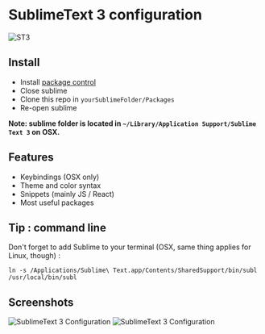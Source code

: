 # SublimeText 3 configuration

![ST3](https://avatars1.githubusercontent.com/u/684879?v=3&s=200)

## Install

* Install [package control](https://packagecontrol.io/installation)
* Close sublime
* Clone this repo in `yourSublimeFolder/Packages`
* Re-open sublime

**Note: sublime folder is located in `~/Library/Application Support/Sublime Text 3` on OSX.**

## Features

* Keybindings (OSX only)
* Theme and color syntax
* Snippets (mainly JS / React)
* Most useful packages

## Tip : command line

Don't forget to add Sublime to your terminal (OSX, same thing applies for Linux, though) :

`ln -s /Applications/Sublime\ Text.app/Contents/SharedSupport/bin/subl /usr/local/bin/subl`

## Screenshots

![SublimeText 3 Configuration](http://i.imgur.com/gJAePcW.png)
![SublimeText 3 Configuration](http://i.imgur.com/O670Jy3.png)